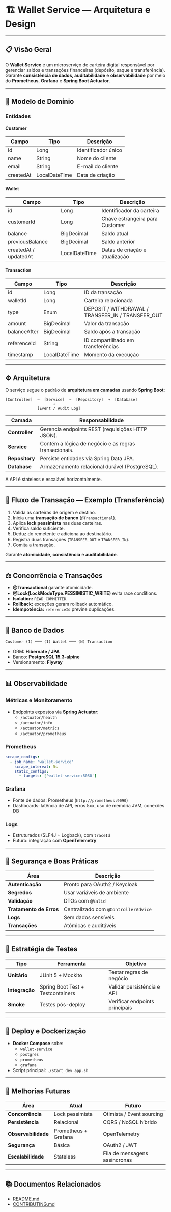 # 🏗️ Wallet Service — Arquitetura e Design

---

## 📋 Visão Geral

O **Wallet Service** é um microserviço de carteira digital responsável por gerenciar saldos e transações financeiras (depósito, saque e transferência).  
Garante **consistência de dados, auditabilidade** e **observabilidade** por meio do **Prometheus**, **Grafana** e **Spring Boot Actuator**.

---

## 🧩 Modelo de Domínio

### Entidades

#### Customer
| Campo     | Tipo          | Descrição           |
|-----------|---------------|---------------------|
| id        | Long          | Identificador único |
| name      | String        | Nome do cliente     |
| email     | String        | E-mail do cliente   |
| createdAt | LocalDateTime | Data de criação     |

#### Wallet
| Campo                 | Tipo          | Descrição                       |
|-----------------------|---------------|---------------------------------|
| id                    | Long          | Identificador da carteira       |
| customerId            | Long          | Chave estrangeira para Customer |
| balance               | BigDecimal    | Saldo atual                     |
| previousBalance       | BigDecimal    | Saldo anterior                  |
| createdAt / updatedAt | LocalDateTime | Datas de criação e atualização  |

#### Transaction
| Campo        | Tipo          | Descrição                                         |
|--------------|---------------|---------------------------------------------------|
| id           | Long          | ID da transação                                   |
| walletId     | Long          | Carteira relacionada                              |
| type         | Enum          | DEPOSIT / WITHDRAWAL / TRANSFER_IN / TRANSFER_OUT |
| amount       | BigDecimal    | Valor da transação                                |
| balanceAfter | BigDecimal    | Saldo após a transação                            |
| referenceId  | String        | ID compartilhado em transferências                |
| timestamp    | LocalDateTime | Momento da execução                               |

---

## ⚙️ Arquitetura

O serviço segue o padrão de **arquitetura em camadas** usando **Spring Boot**:

```
[Controller]  →  [Service]  →  [Repository]  →  [Database]
                     ↓
              [Event / Audit Log]
```

| Camada | Responsabilidade |
|--------|------------------|
| **Controller** | Gerencia endpoints REST (requisições HTTP JSON). |
| **Service** | Contém a lógica de negócio e as regras transacionais. |
| **Repository** | Persiste entidades via Spring Data JPA. |
| **Database** | Armazenamento relacional durável (PostgreSQL). |

A API é stateless e escalável horizontalmente.

---

## 🔄 Fluxo de Transação — Exemplo (Transferência)

1. Valida as carteiras de origem e destino.
2. Inicia uma **transação de banco** (`@Transactional`).
3. Aplica **lock pessimista** nas duas carteiras.
4. Verifica saldo suficiente.
5. Deduz do remetente e adiciona ao destinatário.
6. Registra duas transações (`TRANSFER_OUT` e `TRANSFER_IN`).
7. Comita a transação.

Garante **atomicidade**, **consistência** e **auditabilidade**.

---

## ⚖️ Concorrência e Transações

- **@Transactional** garante atomicidade.
- **@Lock(LockModeType.PESSIMISTIC_WRITE)** evita race conditions.
- **Isolation:** `READ_COMMITTED`.
- **Rollback:** exceções geram rollback automático.
- **Idempotência:** `referenceId` previne duplicações.

---

## 🧮 Banco de Dados

```
Customer (1) ─── (1) Wallet ─── (N) Transaction
```

- ORM: **Hibernate / JPA**
- Banco: **PostgreSQL 15.3-alpine**
- Versionamento: **Flyway**

---

## 📊 Observabilidade

### Métricas e Monitoramento

- Endpoints expostos via **Spring Actuator**:
    - `/actuator/health`
    - `/actuator/info`
    - `/actuator/metrics`
    - `/actuator/prometheus`

### Prometheus
```yaml
scrape_configs:
  - job_name: 'wallet-service'
    scrape_interval: 5s
    static_configs:
      - targets: ['wallet-service:8080']
```

### Grafana
- Fonte de dados: Prometheus (`http://prometheus:9090`)
- Dashboards: latência de API, erros 5xx, uso de memória JVM, conexões DB

### Logs
- Estruturados (SLF4J + Logback), com `traceId`
- Futuro: integração com **OpenTelemetry**

---

## 🔐 Segurança e Boas Práticas

| Área                    | Descrição                            |
|-------------------------|--------------------------------------|
| **Autenticação**        | Pronto para OAuth2 / Keycloak        |
| **Segredos**            | Usar variáveis de ambiente           |
| **Validação**           | DTOs com `@Valid`                    |
| **Tratamento de Erros** | Centralizado com `@ControllerAdvice` |
| **Logs**                | Sem dados sensíveis                  |
| **Transações**          | Atômicas e auditáveis                |

---

## 🧪 Estratégia de Testes

| Tipo           | Ferramenta                        | Objetivo                       |
|----------------|-----------------------------------|--------------------------------|
| **Unitário**   | JUnit 5 + Mockito                 | Testar regras de negócio       |
| **Integração** | Spring Boot Test + Testcontainers | Validar persistência e API     |
| **Smoke**      | Testes pós-deploy                 | Verificar endpoints principais |

---

## 🚀 Deploy e Dockerização

- **Docker Compose** sobe:
    - `wallet-service`
    - `postgres`
    - `prometheus`
    - `grafana`
- Script principal: `./start_dev_app.sh`

---

## 🧠 Melhorias Futuras

| Área                | Atual                | Futuro                        |
|---------------------|----------------------|-------------------------------|
| **Concorrência**    | Lock pessimista      | Otimista / Event sourcing     |
| **Persistência**    | Relacional           | CQRS / NoSQL híbrido          |
| **Observabilidade** | Prometheus + Grafana | OpenTelemetry                 |
| **Segurança**       | Básica               | OAuth2 / JWT                  |
| **Escalabilidade**  | Stateless            | Fila de mensagens assíncronas |

---

## 📚 Documentos Relacionados

- [README.md](./README.md)
- [CONTRIBUTING.md](./CONTRIBUTING.md)
